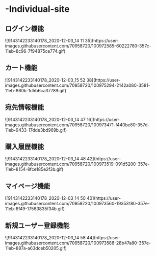 # -Individual-site

<h2>ログイン機能</h2>
![9143142233140178_2020-12-03_14 11 35](https://user-images.githubusercontent.com/70958720/100972585-60222780-357c-11eb-8c96-7f94875ce774.gif)

<h2>カート機能</h2>
![9143142233140178_2020-12-03_15 52 38](https://user-images.githubusercontent.com/70958720/100975294-2142a080-3581-11eb-860b-1d5b6ca37789.gif)

<h2>宛先情報機能</h2>
![9143142233140178_2020-12-03_14 47 16](https://user-images.githubusercontent.com/70958720/100973471-f440be80-357d-11eb-9433-17dde3bd969b.gif)

<h2>購入履歴機能</h2>
![9143142233140178_2020-12-03_14 48 42](https://user-images.githubusercontent.com/70958720/100973519-091d5200-357e-11eb-8154-8fce185e2f3b.gif)

<h2>マイページ機能</h2>
![9143142233140178_2020-12-03_14 50 40](https://user-images.githubusercontent.com/70958720/100973560-19353180-357e-11eb-8f49-17563835f34b.gif)

<h2>新規ユーザー登録機能</h2>
![9143142233140178_2020-12-03_14 58 44](https://user-images.githubusercontent.com/70958720/100973588-28b47a80-357e-11eb-887a-a63dceb50205.gif)
